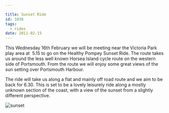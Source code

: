 ```yaml
---

title: Sunset Ride
id: 1836
tags:
  - rides
date: 2011-02-15
---
```


This Wednesday 16th February we will be meeting near the Victoria Park play area at  5.15 to go on the Healthy Pompey Sunset Ride. The route takes us around the less well known Horsea Island cycle route on the western side of Portsmouth. From the route we will enjoy some great views of the sun setting over Portsmouth Harbour.

The ride will take us along a flat and mainly off road route and we aim to be back for 6.30. This is set to be a lovely leisurely ride along a mostly unknown section of the coast, with a view of the sunset from a slightly different perspective.

![sunset](/assets/sunset3.jpg)
